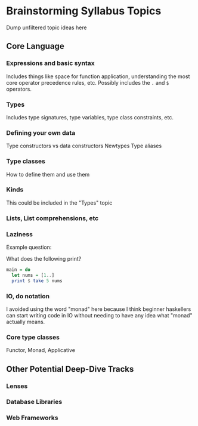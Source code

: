 # Brainstorming Syllabus Topics

Dump unfiltered topic ideas here

## Core Language

### Expressions and basic syntax

Includes things like space for function application, understanding the most core operator precedence rules, etc.
Possibly includes the `.` and `$` operators.

### Types

Includes type signatures, type variables, type class constraints, etc.

### Defining your own data

Type constructors vs data constructors
Newtypes
Type aliases

### Type classes

How to define them and use them

### Kinds

This could be included in the "Types" topic

### Lists, List comprehensions, etc

### Laziness

Example question:

What does the following print?

```haskell
main = do
  let nums = [1..]
  print $ take 5 nums
```

### IO, do notation

I avoided using the word "monad" here because I think beginner haskellers can
start writing code in IO without needing to have any idea what "monad" actually
means.

### Core type classes

Functor, Monad, Applicative

## Other Potential Deep-Dive Tracks

### Lenses

### Database Libraries

### Web Frameworks
